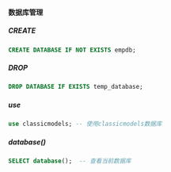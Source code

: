 #### 数据库管理

##### CREATE
```sql
CREATE DATABASE IF NOT EXISTS empdb;
```


##### DROP
```sql
DROP DATABASE IF EXISTS temp_database;
```


##### use
```sql
use classicmodels; -- 使用classicmodels数据库
```


##### database()
```sql
SELECT database();  -- 查看当前数据库
```


